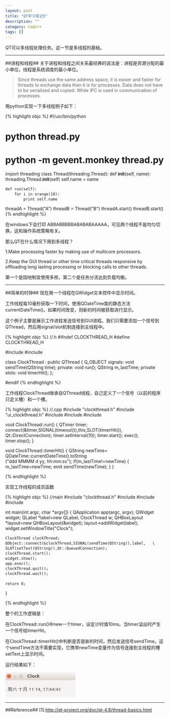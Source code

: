 ```yaml
---
layout: post
title: "QT学习笔记5"
description: ""
category: C&&C++
tags: []
---
```


QT可以多线程处理任务。这一节是多线程的基础。

-------------------------------------------------------------

##进程和线程##
关于进程和线程之间关系最经典的说法是：进程是资源分配的最小单位，线程是系统调度的最小单位。

> Since threads use the same address space, it is easier and faster for threads to exchange data than it is for processes. Data does not have to be serialized and copied. While IPC is used in communication of processes.

用python实现一下多线程例子如下：

{% highlight objc %}
#!/usr/bin/python
# python thread.py
# python -m gevent.monkey thread.py
import threading
class Thread(threading.Thread):
    def __init__(self, name):
        threading.Thread.__init__(self)
        self.name = name
   
    def run(self):
        for i in xrange(10):
            print self.name
threadA = Thread("A")
threadB = Thread("B")
threadA.start()
threadB.start()
{% endhighlight %}

在windows下会打印 ABBABBBBBABABABAAAAA，可见两个线程不是均匀切换，这和操作系统策略有关。

那么QT在什么情况下用到多线程？


1.Make processing faster by making use of multicore processors.
 

2.Keep the GUI thread or other time critical threads responsive by offloading long lasting processing or blocking calls to other threads.

第一个是因地制宜使用多核，第二个是任务分流达到负载均衡。

--------------------------------------------------------------------

##简单的时钟##
现在用一个线程在QWidget文本控件中显示时间。

工作线程每10毫秒获取一下时间，使用QDateTime类的静态方法currentDateTime()。如果时间改变，则新的时间被获取进行显示。

这个例子主要是展示工作进程发送信号到GUI进程。我们只需要添加一个信号到QThread，然后用signal/slot机制连接到主线程中。


{% highlight objc %}
//.h
#ifndef CLOCKTHREAD_H
#define CLOCKTHREAD_H

#include <QWidget>
#include <QThread>

class ClockThread : public QThread
{
    Q_OBJECT
signals:
    void sendTime(QString time);
private:
    void run();
    QString m_lastTime;
private slots:
    void timerHit();
};

#endif
{% endhighlight %}

工作线程ClockThread继承自QThread线程，自己定义了一个信号（以前的程序只定义槽）和一个槽。

{% highlight objc %}
//.cpp
#include "clockthread.h"
#include "ui_clockthread.h"
#include <QTimer>
#include <QString>
#include <QDateTime>

void ClockThread::run()
{
    QTimer timer;
    connect(&timer,SIGNAL(timeout()),this,SLOT(timerHit()), \
    Qt::DirectConnection);
    timer.setInterval(10);
    timer.start();
    exec();
    timer.stop();
}

void ClockThread::timerHit()
{
    QString newTime= QDateTime::currentDateTime().toString  \
    ("ddd MMMM d yy, hh:mm:ss");
    if(m_lastTime!=newTime)
    {
        m_lastTime=newTime;
        emit sendTime(newTime);
    }
}

{% endhighlight %}

实现工作线程的成员函数


{% highlight objc %}
//main
#include "clockthread.h"
#include <QApplication>
#include <QLabel>
#include <QHBoxLayout>

int main(int argc, char *argv[])
{
    QApplication app(argc, argv);
    QWidget widget;
    QLabel *label=new QLabel;
    ClockThread w;
    QHBoxLayout *layout=new QHBoxLayout(&widget);
    layout->addWidget(label);
    widget.setWindowTitle("Clock");

    ClockThread clockThread;
    QObject::connect(&clockThread,SIGNAL(sendTime(QString)),label,   \
    SLOT(setText(QString)),Qt::QueuedConnection);
    clockThread.start();
    widget.show();
    app.exec();
    clockThread.quit();
    clockThread.wait();

    return 0;
}

{% endhighlight %}

整个的工作逻辑是：

在ClockThread::run()中new一个timer，设定计时值10ms。当timer溢出时产生一个信号给timerHit。

在ClockThread::timerHit()中判断是否是新的时间，然后发送信号sendTime。这个sendTime方法不需要实现，它携带newTime变量作为信号连接到主线程的槽setText上显示时间。

运行结果如下：

![图片](/assets/images/QT5-1.png)



--------------------------------------------------------------------
##Reference##
[1].http://qt-project.org/doc/qt-4.8/thread-basics.html
